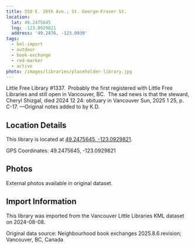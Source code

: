 ```yaml
---
title: 550 E. 26th Ave.; St. George—Fraser St.
location:
  lat: 49.2475645
  lng: -123.0929821
  address: '49.2476, -123.0930'
tags:
  - kml-import
  - outdoor
  - book-exchange
  - red-marker
  - active
photo: /images/libraries/placeholder-library.jpg
---
```

Little Free Library #1337.  Probably the first registered with Little Free Libraries and still open in Vancouver, BC.  The sad news is that the steward, Cheryl Shizgal, died 2024 12 24: obituary in Vancouver Sun, 2025 1 25, p. C-17.
—Original notes added to by K.D.

## Location Details

This library is located at [49.2475645, -123.0929821](https://www.google.com/maps?q=49.2475645,-123.0929821).

GPS Coordinates: 49.2475645, -123.0929821

## Photos

External photos available in original dataset.

## Import Information

This library was imported from the Vancouver Little Libraries KML dataset on 2024-08-08.

Original data source: Neighbourhood book exchanges 2025.8.6.revision; Vancouver, BC, Canada
